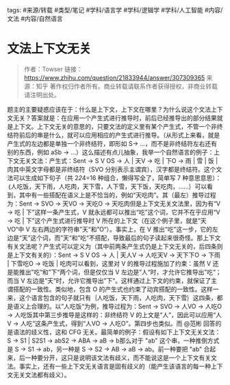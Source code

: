 tags: #来源/转载 #类型/笔记
#学科/语言学
#学科/逻辑学
#学科/人工智能
#内容/文法
#内容/自然语言

# 文法上下文无关



> 作者：Towser
链接：https://www.zhihu.com/question/21833944/answer/307309365
来源：知乎
著作权归作者所有。商业转载请联系作者获得授权，非商业转载请注明出处。

题主的主要疑惑应该在于：什么是上下文，上下文在哪里？为什么说这个文法上下文无关？答案就是：在应用一个产生式进行推导时，前后已经推导出的部分结果就是上下文。上下文无关的意思的，只要文法的定义里有某个产生式，不管一个非终结符前后的串是什么，就可以应用相应的产生式进行推导。（从形式上来看，就是产生式的左边都是单独一个非终结符，即形如 S-> ...，而不是非终结符左右还有别的东西，例如 aSb -> ...）这么描述有点儿抽象，我举一个自然语言的例子：上下文无关文法：产生式：Sent -> S V OS -> 人 | 天V -> 吃 | 下O -> 雨 | 雪 | 饭 | 肉其中英文字母都是非终结符（SVO 分别表示主谓宾），汉字都是终结符。这个文法可以生成如下句子（共 2*2*4=16 种组合，懒得写全了，简单写 7 种意思意思）：｛人吃饭，天下雨，人吃肉，天下雪，人下雪，天下饭，天吃肉，……｝可以看到，其中有一些搭配在语义上是不恰当的，例如“天吃肉”。其（最左）推导过程为：Sent -> SVO -> 天VO -> 天吃O -> 天吃肉但是上下文无关文法里，因为有“V -> 吃 | 下”这样一条产生式，V 就永远都可以推出“吃”这个词，它并不在乎应用“V -> 吃 | 下”这个产生式进行推导时 V 所在的上下文（在这个例子里，就是”天VO“中 V 左右两边的字符串”天“和”O“）。事实上，在 V 推出“吃”这一步，它的左边是“天”这个词，而”天“和”吃“不搭配，导致最后的句子读起来很奇怪。那上下文有关文法呢？产生式可以定义为（其中前两条产生式仍是上下文无关的，后四条则是上下文有关的）：Sent -> S V OS -> 人 | 天人V -> 人吃天V -> 天下下O -> 下雨 | 下雪吃O -> 吃饭 | 吃肉可以看到，这里对 V 的推导过程施加了约束：虽然 V 还是能推出”吃“和”下“两个词，但是仅仅当 V 左边是”人“时，才允许它推导出”吃“；而当 V 左边是”天“时，允许它推导出”下“。这样通过上下文的约束，就保证了主谓搭配的一致性。类似地，包含 O 的产生式也约束了动宾搭配的一致性。这样一来，这个语言包含的句子就只有｛人吃饭，天下雨，人吃肉，天下雪｝这四条，都是语义上合理的。以”人吃饭“为例，推导过程为：Sent -> SVO -> 人VO -> 人吃O -> 人吃饭其中第三步推导是这样的：非终结符 V 的上文是“人”，因此可以应用“人V -> 人吃”这条产生式，得到“人VO -> 人吃O”。第四步也类似。而 @范彬 回答的是语法的歧义性，这和 CFG 无关。最简单的例子：假设有如下上下文无关文法：S -> S1 | S2S1 -> abS2 -> ABA -> aB -> b那么对于 "ab" 这个串，一种推倒方式是 S -> S1 -> ab，另一种是 S -> S2 -> AB -> aB -> ab。前一种要把 "ab" 合起来，后一种要分开，这只是说明该文法有歧义，而不能说这是一个上下文有关文法。事实上，还有一些上下文无关语言是固有歧义的（能产生该语言的每一种上下文无关文法都有歧义）。
